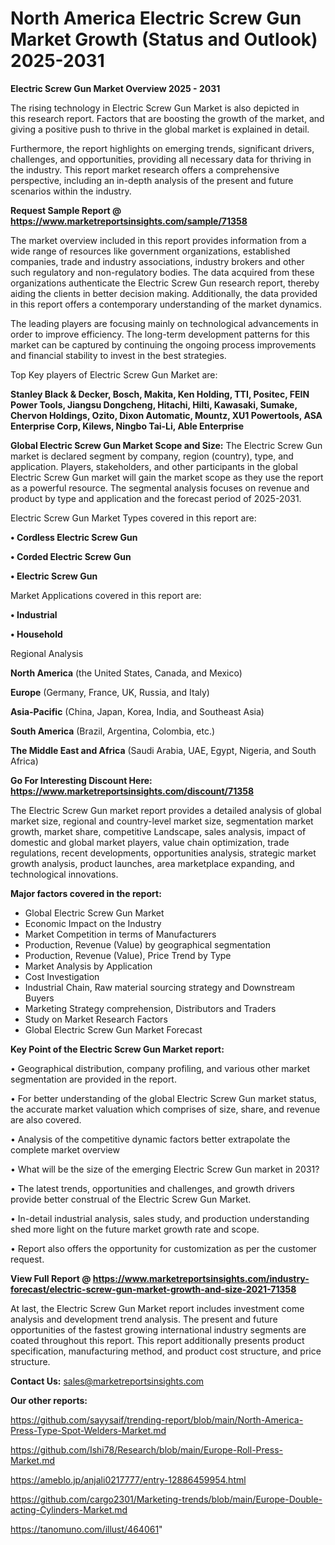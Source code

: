 # North America Electric Screw Gun Market Growth (Status and Outlook) 2025-2031

<Strong> Electric Screw Gun Market Overview 2025 - 2031</strong>

The rising technology in Electric Screw Gun Market is also depicted in this research report. Factors that are boosting the growth of the market, and giving a positive push to thrive in the global market is explained in detail.

Furthermore, the report highlights on emerging trends, significant drivers, challenges, and opportunities, providing all necessary data for thriving in the industry. This report market research offers a comprehensive perspective, including an in-depth analysis of the present and future scenarios within the industry.

<strong>Request Sample Report @ <a href=https://www.marketreportsinsights.com/sample/71358>https://www.marketreportsinsights.com/sample/71358</a></strong>

The market overview included in this report provides information from a wide range of resources like government organizations, established companies, trade and industry associations, industry brokers and other such regulatory and non-regulatory bodies. The data acquired from these organizations authenticate the Electric Screw Gun research report, thereby aiding the clients in better decision making. Additionally, the data provided in this report offers a contemporary understanding of the market dynamics.

The leading players are focusing mainly on technological advancements in order to improve efficiency. The long-term development patterns for this market can be captured by continuing the ongoing process improvements and financial stability to invest in the best strategies.

Top Key players of Electric Screw Gun Market are:

<strong>Stanley Black & Decker, Bosch, Makita, Ken Holding, TTI, Positec, FEIN Power Tools, Jiangsu Dongcheng, Hitachi, Hilti, Kawasaki, Sumake, Chervon Holdings, Ozito, Dixon Automatic, Mountz, XU1 Powertools, ASA Enterprise Corp, Kilews, Ningbo Tai-Li, Able Enterprise</strong>

<strong><b>Global Electric Screw Gun Market Scope and Size:</b></strong>
The Electric Screw Gun market is declared segment by company, region (country), type, and application. Players, stakeholders, and other participants in the global Electric Screw Gun market will gain the market scope as they use the report as a powerful resource. The segmental analysis focuses on revenue and product by type and application and the forecast period of 2025-2031.

Electric Screw Gun Market Types covered in this report are:

<strong>• Cordless Electric Screw Gun

• Corded Electric Screw Gun

• Electric Screw Gun</strong>

Market Applications covered in this report are:

<strong>• Industrial

• Household</strong> 

Regional Analysis

<strong>North America</strong> (the United States, Canada, and Mexico)

<strong>Europe</strong> (Germany, France, UK, Russia, and Italy)

<strong>Asia-Pacific</strong> (China, Japan, Korea, India, and Southeast Asia)

<strong>South America</strong> (Brazil, Argentina, Colombia, etc.)

<strong>The Middle East and Africa</strong> (Saudi Arabia, UAE, Egypt, Nigeria, and South Africa)

<strong>Go For Interesting Discount Here: <a href=https://www.marketreportsinsights.com/discount/71358>https://www.marketreportsinsights.com/discount/71358</a></strong>

The Electric Screw Gun market report provides a detailed analysis of global market size, regional and country-level market size, segmentation market growth, market share, competitive Landscape, sales analysis, impact of domestic and global market players, value chain optimization, trade regulations, recent developments, opportunities analysis, strategic market growth analysis, product launches, area marketplace expanding, and technological innovations.

<strong><b>Major factors covered in the report:</b></strong>
<ul>
  <li>Global Electric Screw Gun Market </li>
  <li>Economic Impact on the Industry</li>
  <li>Market Competition in terms of Manufacturers</li>
  <li>Production, Revenue (Value) by geographical segmentation</li>
  <li>Production, Revenue (Value), Price Trend by Type</li>
  <li>Market Analysis by Application</li>
  <li>Cost Investigation</li>
  <li>Industrial Chain, Raw material sourcing strategy and Downstream Buyers</li>
  <li>Marketing Strategy comprehension, Distributors and Traders</li>
  <li>Study on Market Research Factors</li>
  <li>Global Electric Screw Gun Market Forecast</li>
</ul>

<strong><b>Key Point of the Electric Screw Gun Market report:</b></strong>

• Geographical distribution, company profiling, and various other market segmentation are provided in the report.

• For better understanding of the global Electric Screw Gun market status, the accurate market valuation which comprises of size, share, and revenue are also covered.

• Analysis of the competitive dynamic factors better extrapolate the complete market overview

• What will be the size of the emerging Electric Screw Gun market in 2031?

• The latest trends, opportunities and challenges, and growth drivers provide better construal of the Electric Screw Gun Market.

• In-detail industrial analysis, sales study, and production understanding shed more light on the future market growth rate and scope.

• Report also offers the opportunity for customization as per the customer request.

<strong><b>View Full Report @ <a href=https://www.marketreportsinsights.com/industry-forecast/electric-screw-gun-market-growth-and-size-2021-71358>https://www.marketreportsinsights.com/industry-forecast/electric-screw-gun-market-growth-and-size-2021-71358</a></b></strong>


At last, the Electric Screw Gun Market report includes investment come analysis and development trend analysis. The present and future opportunities of the fastest growing international industry segments are coated throughout this report. This report additionally presents product specification, manufacturing method, and product cost structure, and price structure.

<strong>Contact Us:</strong>
sales@marketreportsinsights.com

<strong>Our other reports:</strong>

<a href=https://github.com/sayysaif/trending-report/blob/main/North-America-Press-Type-Spot-Welders-Market.md>https://github.com/sayysaif/trending-report/blob/main/North-America-Press-Type-Spot-Welders-Market.md</a>

<a href=https://github.com/Ishi78/Research/blob/main/Europe-Roll-Press-Market.md>https://github.com/Ishi78/Research/blob/main/Europe-Roll-Press-Market.md</a>

<a href=https://ameblo.jp/anjali0217777/entry-12886459954.html>https://ameblo.jp/anjali0217777/entry-12886459954.html</a>

<a href=https://github.com/cargo2301/Marketing-trends/blob/main/Europe-Double-acting-Cylinders-Market.md>https://github.com/cargo2301/Marketing-trends/blob/main/Europe-Double-acting-Cylinders-Market.md</a>

<a href=https://tanomuno.com/illust/464061>https://tanomuno.com/illust/464061</a>"
